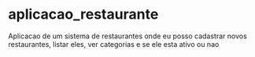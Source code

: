 # aplicacao_restaurante
Aplicacao de um sistema de restaurantes onde eu posso cadastrar novos restaurantes, listar eles, ver categorias e se ele esta ativo ou nao
